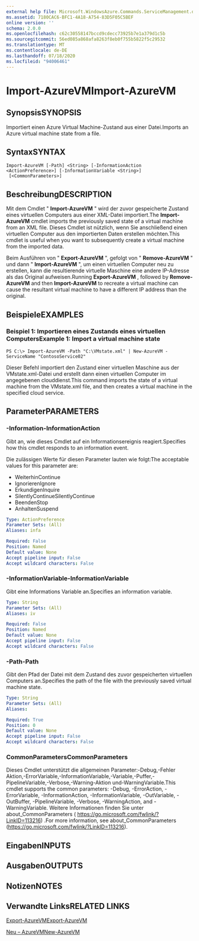 ```yaml
---
external help file: Microsoft.WindowsAzure.Commands.ServiceManagement.dll-Help.xml
ms.assetid: 7180CAC6-BFC1-4A18-A754-83D5F05C5BEF
online version: ''
schema: 2.0.0
ms.openlocfilehash: c62c30558147bccd9cdecc73925b7e1a379d1c5b
ms.sourcegitcommit: 56ed085a868afa8263f8eb0f755b5822f5c29532
ms.translationtype: MT
ms.contentlocale: de-DE
ms.lasthandoff: 07/18/2020
ms.locfileid: "94006461"
---
```

# <span data-ttu-id="4d6e5-101">Import-AzureVM</span><span class="sxs-lookup"><span data-stu-id="4d6e5-101">Import-AzureVM</span></span>

## <span data-ttu-id="4d6e5-102">Synopsis</span><span class="sxs-lookup"><span data-stu-id="4d6e5-102">SYNOPSIS</span></span>
<span data-ttu-id="4d6e5-103">Importiert einen Azure Virtual Machine-Zustand aus einer Datei.</span><span class="sxs-lookup"><span data-stu-id="4d6e5-103">Imports an Azure virtual machine state from a file.</span></span>

## <span data-ttu-id="4d6e5-104">Syntax</span><span class="sxs-lookup"><span data-stu-id="4d6e5-104">SYNTAX</span></span>

```
Import-AzureVM [-Path] <String> [-InformationAction <ActionPreference>] [-InformationVariable <String>]
 [<CommonParameters>]
```

## <span data-ttu-id="4d6e5-105">Beschreibung</span><span class="sxs-lookup"><span data-stu-id="4d6e5-105">DESCRIPTION</span></span>
<span data-ttu-id="4d6e5-106">Mit dem Cmdlet " **Import-AzureVM** " wird der zuvor gespeicherte Zustand eines virtuellen Computers aus einer XML-Datei importiert.</span><span class="sxs-lookup"><span data-stu-id="4d6e5-106">The **Import-AzureVM** cmdlet imports the previously saved state of a virtual machine from an XML file.</span></span>
<span data-ttu-id="4d6e5-107">Dieses Cmdlet ist nützlich, wenn Sie anschließend einen virtuellen Computer aus den importierten Daten erstellen möchten.</span><span class="sxs-lookup"><span data-stu-id="4d6e5-107">This cmdlet is useful when you want to subsequently create a virtual machine from the imported data.</span></span>

<span data-ttu-id="4d6e5-108">Beim Ausführen von " **Export-AzureVM** ", gefolgt von " **Remove-AzureVM** " und dann " **Import-AzureVM** ", um einen virtuellen Computer neu zu erstellen, kann die resultierende virtuelle Maschine eine andere IP-Adresse als das Original aufweisen.</span><span class="sxs-lookup"><span data-stu-id="4d6e5-108">Running **Export-AzureVM** , followed by **Remove-AzureVM** and then **Import-AzureVM** to recreate a virtual machine can cause the resultant virtual machine to have a different IP address than the original.</span></span>

## <span data-ttu-id="4d6e5-109">Beispiele</span><span class="sxs-lookup"><span data-stu-id="4d6e5-109">EXAMPLES</span></span>

### <span data-ttu-id="4d6e5-110">Beispiel 1: Importieren eines Zustands eines virtuellen Computers</span><span class="sxs-lookup"><span data-stu-id="4d6e5-110">Example 1: Import a virtual machine state</span></span>
```
PS C:\> Import-AzureVM -Path "C:\VMstate.xml" | New-AzureVM -ServiceName "ContosoService02"
```

<span data-ttu-id="4d6e5-111">Dieser Befehl importiert den Zustand einer virtuellen Maschine aus der VMstate.xml-Datei und erstellt dann einen virtuellen Computer im angegebenen clouddienst.</span><span class="sxs-lookup"><span data-stu-id="4d6e5-111">This command imports the state of a virtual machine from the VMstate.xml file, and then creates a virtual machine in the specified cloud service.</span></span>

## <span data-ttu-id="4d6e5-112">Parameter</span><span class="sxs-lookup"><span data-stu-id="4d6e5-112">PARAMETERS</span></span>

### <span data-ttu-id="4d6e5-113">-Information</span><span class="sxs-lookup"><span data-stu-id="4d6e5-113">-InformationAction</span></span>
<span data-ttu-id="4d6e5-114">Gibt an, wie dieses Cmdlet auf ein Informationsereignis reagiert.</span><span class="sxs-lookup"><span data-stu-id="4d6e5-114">Specifies how this cmdlet responds to an information event.</span></span>

<span data-ttu-id="4d6e5-115">Die zulässigen Werte für diesen Parameter lauten wie folgt:</span><span class="sxs-lookup"><span data-stu-id="4d6e5-115">The acceptable values for this parameter are:</span></span>

- <span data-ttu-id="4d6e5-116">Weiterhin</span><span class="sxs-lookup"><span data-stu-id="4d6e5-116">Continue</span></span>
- <span data-ttu-id="4d6e5-117">Ignorieren</span><span class="sxs-lookup"><span data-stu-id="4d6e5-117">Ignore</span></span>
- <span data-ttu-id="4d6e5-118">Erkundigen</span><span class="sxs-lookup"><span data-stu-id="4d6e5-118">Inquire</span></span>
- <span data-ttu-id="4d6e5-119">SilentlyContinue</span><span class="sxs-lookup"><span data-stu-id="4d6e5-119">SilentlyContinue</span></span>
- <span data-ttu-id="4d6e5-120">Beenden</span><span class="sxs-lookup"><span data-stu-id="4d6e5-120">Stop</span></span>
- <span data-ttu-id="4d6e5-121">Anhalten</span><span class="sxs-lookup"><span data-stu-id="4d6e5-121">Suspend</span></span>

```yaml
Type: ActionPreference
Parameter Sets: (All)
Aliases: infa

Required: False
Position: Named
Default value: None
Accept pipeline input: False
Accept wildcard characters: False
```

### <span data-ttu-id="4d6e5-122">-InformationVariable</span><span class="sxs-lookup"><span data-stu-id="4d6e5-122">-InformationVariable</span></span>
<span data-ttu-id="4d6e5-123">Gibt eine Informations Variable an.</span><span class="sxs-lookup"><span data-stu-id="4d6e5-123">Specifies an information variable.</span></span>

```yaml
Type: String
Parameter Sets: (All)
Aliases: iv

Required: False
Position: Named
Default value: None
Accept pipeline input: False
Accept wildcard characters: False
```

### <span data-ttu-id="4d6e5-124">-Path</span><span class="sxs-lookup"><span data-stu-id="4d6e5-124">-Path</span></span>
<span data-ttu-id="4d6e5-125">Gibt den Pfad der Datei mit dem Zustand des zuvor gespeicherten virtuellen Computers an.</span><span class="sxs-lookup"><span data-stu-id="4d6e5-125">Specifies the path of the file with the previously saved virtual machine state.</span></span>

```yaml
Type: String
Parameter Sets: (All)
Aliases: 

Required: True
Position: 0
Default value: None
Accept pipeline input: False
Accept wildcard characters: False
```

### <span data-ttu-id="4d6e5-126">CommonParameters</span><span class="sxs-lookup"><span data-stu-id="4d6e5-126">CommonParameters</span></span>
<span data-ttu-id="4d6e5-127">Dieses Cmdlet unterstützt die allgemeinen Parameter:-Debug,-Fehler Aktion,-ErrorVariable,-InformationVariable,-Variable,-Puffer,-PipelineVariable,-Verbose,-Warning-Aktion und-WarningVariable.</span><span class="sxs-lookup"><span data-stu-id="4d6e5-127">This cmdlet supports the common parameters: -Debug, -ErrorAction, -ErrorVariable, -InformationAction, -InformationVariable, -OutVariable, -OutBuffer, -PipelineVariable, -Verbose, -WarningAction, and -WarningVariable.</span></span> <span data-ttu-id="4d6e5-128">Weitere Informationen finden Sie unter about_CommonParameters ( https://go.microsoft.com/fwlink/?LinkID=113216) .</span><span class="sxs-lookup"><span data-stu-id="4d6e5-128">For more information, see about_CommonParameters (https://go.microsoft.com/fwlink/?LinkID=113216).</span></span>

## <span data-ttu-id="4d6e5-129">Eingaben</span><span class="sxs-lookup"><span data-stu-id="4d6e5-129">INPUTS</span></span>

## <span data-ttu-id="4d6e5-130">Ausgaben</span><span class="sxs-lookup"><span data-stu-id="4d6e5-130">OUTPUTS</span></span>

## <span data-ttu-id="4d6e5-131">Notizen</span><span class="sxs-lookup"><span data-stu-id="4d6e5-131">NOTES</span></span>

## <span data-ttu-id="4d6e5-132">Verwandte Links</span><span class="sxs-lookup"><span data-stu-id="4d6e5-132">RELATED LINKS</span></span>

[<span data-ttu-id="4d6e5-133">Export-AzureVM</span><span class="sxs-lookup"><span data-stu-id="4d6e5-133">Export-AzureVM</span></span>](./Export-AzureVM.md)

[<span data-ttu-id="4d6e5-134">Neu – AzureVM</span><span class="sxs-lookup"><span data-stu-id="4d6e5-134">New-AzureVM</span></span>](./New-AzureVM.md)


